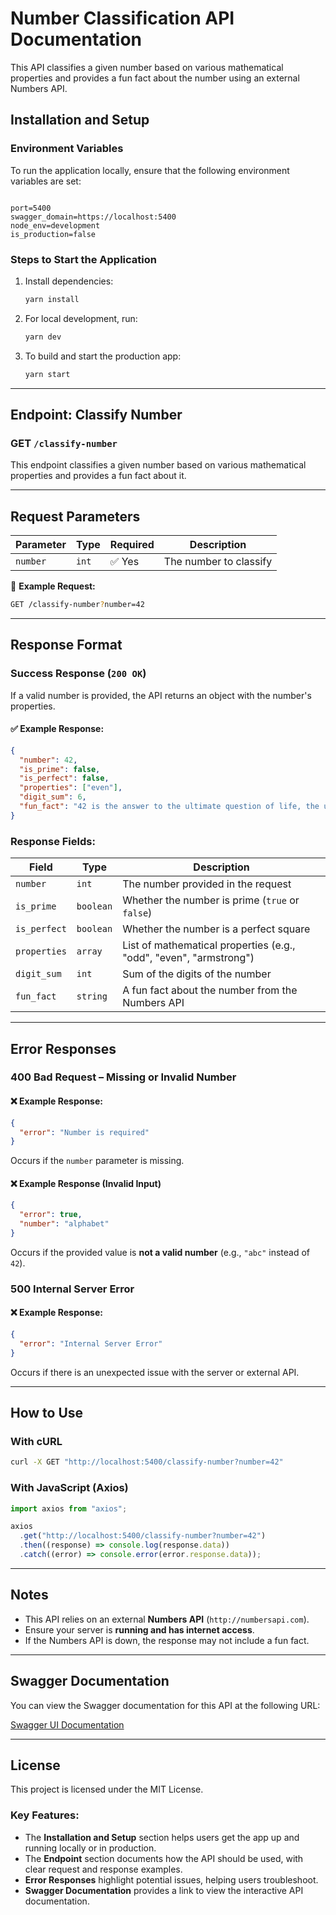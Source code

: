 # Number Classification API Documentation

This API classifies a given number based on various mathematical properties and provides a fun fact about the number using an external Numbers API.

## **Installation and Setup**

### **Environment Variables**

To run the application locally, ensure that the following environment variables are set:

```

port=5400
swagger_domain=https://localhost:5400
node_env=development
is_production=false

```

### **Steps to Start the Application**

1. Install dependencies:

   ```bash
   yarn install
   ```

2. For local development, run:

   ```bash
   yarn dev
   ```

3. To build and start the production app:
   ```bash
   yarn start
   ```

---

## **Endpoint: Classify Number**

### **GET `/classify-number`**

This endpoint classifies a given number based on various mathematical properties and provides a fun fact about it.

---

## **Request Parameters**

| Parameter | Type  | Required | Description            |
| --------- | ----- | -------- | ---------------------- |
| `number`  | `int` | ✅ Yes   | The number to classify |

📌 **Example Request:**

```bash
GET /classify-number?number=42
```

---

## **Response Format**

### **Success Response (`200 OK`)**

If a valid number is provided, the API returns an object with the number's properties.

#### ✅ **Example Response:**

```json
{
  "number": 42,
  "is_prime": false,
  "is_perfect": false,
  "properties": ["even"],
  "digit_sum": 6,
  "fun_fact": "42 is the answer to the ultimate question of life, the universe, and everything."
}
```

### **Response Fields:**

| Field        | Type      | Description                                                        |
| ------------ | --------- | ------------------------------------------------------------------ |
| `number`     | `int`     | The number provided in the request                                 |
| `is_prime`   | `boolean` | Whether the number is prime (`true` or `false`)                    |
| `is_perfect` | `boolean` | Whether the number is a perfect square                             |
| `properties` | `array`   | List of mathematical properties (e.g., "odd", "even", "armstrong") |
| `digit_sum`  | `int`     | Sum of the digits of the number                                    |
| `fun_fact`   | `string`  | A fun fact about the number from the Numbers API                   |

---

## **Error Responses**

### **400 Bad Request – Missing or Invalid Number**

#### ❌ **Example Response:**

```json
{
  "error": "Number is required"
}
```

Occurs if the `number` parameter is missing.

#### ❌ **Example Response (Invalid Input)**

```json
{
  "error": true,
  "number": "alphabet"
}
```

Occurs if the provided value is **not a valid number** (e.g., `"abc"` instead of `42`).

### **500 Internal Server Error**

#### ❌ **Example Response:**

```json
{
  "error": "Internal Server Error"
}
```

Occurs if there is an unexpected issue with the server or external API.

---

## **How to Use**

### **With cURL**

```bash
curl -X GET "http://localhost:5400/classify-number?number=42"
```

### **With JavaScript (Axios)**

```javascript
import axios from "axios";

axios
  .get("http://localhost:5400/classify-number?number=42")
  .then((response) => console.log(response.data))
  .catch((error) => console.error(error.response.data));
```

---

## **Notes**

- This API relies on an external **Numbers API** (`http://numbersapi.com`).
- Ensure your server is **running and has internet access**.
- If the Numbers API is down, the response may not include a fun fact.

---

## **Swagger Documentation**

You can view the Swagger documentation for this API at the following URL:

[Swagger UI Documentation](https://hng-stage-1-wo7e.onrender.com/api-docs)

---

## **License**

This project is licensed under the MIT License.

### Key Features:

- The **Installation and Setup** section helps users get the app up and running locally or in production.
- The **Endpoint** section documents how the API should be used, with clear request and response examples.
- **Error Responses** highlight potential issues, helping users troubleshoot.
- **Swagger Documentation** provides a link to view the interactive API documentation.
